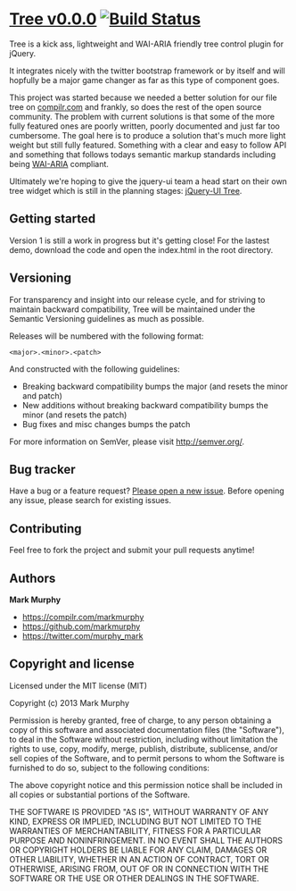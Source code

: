 # [Tree v0.0.0](http://markmurphy.github.com/tree) [![Build Status](https://secure.travis-ci.org/markmurphy/tree.png)](http://travis-ci.org/markmurphy/tree)

Tree is a kick ass, lightweight and WAI-ARIA friendly tree control plugin for jQuery. 

It integrates nicely with the twitter bootstrap framework or by itself and will hopfully be a major game changer as far as this type of component goes. 

This project was started because we needed a better solution for our file tree on [compilr.com](https://compilr.com) and frankly, so does the rest of the open source community. The problem with current solutions is that some of the more fully featured ones are poorly written, poorly documented and just far too cumbersome. The goal here is to produce a solution that's much more light weight but still fully featured. 
Something with a clear and easy to follow API and something that follows todays semantic markup standards including being [WAI-ARIA](http://www.w3.org/WAI/intro/aria.php) compliant.

Ultimately we're hoping to give the jquery-ui team a head start on their own tree widget which is still in the planning stages: [jQuery-UI Tree](http://wiki.jqueryui.com/w/page/12138128/Tree).



## Getting started

Version 1 is still a work in progress but it's getting close! For the lastest demo, download the code and open the index.html in the root directory.



## Versioning

For transparency and insight into our release cycle, and for striving to maintain backward compatibility, Tree will be maintained under the Semantic Versioning guidelines as much as possible.

Releases will be numbered with the following format:

`<major>.<minor>.<patch>`

And constructed with the following guidelines:

* Breaking backward compatibility bumps the major (and resets the minor and patch)
* New additions without breaking backward compatibility bumps the minor (and resets the patch)
* Bug fixes and misc changes bumps the patch

For more information on SemVer, please visit http://semver.org/.



## Bug tracker

Have a bug or a feature request? [Please open a new issue](https://github.com/markmurphy/tree/issues). Before opening any issue, please search for existing issues.



## Contributing

Feel free to fork the project and submit your pull requests anytime!



## Authors

**Mark Murphy**

+ https://compilr.com/markmurphy
+ https://github.com/markmurphy
+ https://twitter.com/murphy_mark


## Copyright and license

Licensed under the MIT license (MIT)

Copyright (c) 2013 Mark Murphy

Permission is hereby granted, free of charge, to any person obtaining a copy of this software and associated documentation files (the "Software"), to deal in the Software without restriction, including without limitation the rights to use, copy, modify, merge, publish, distribute, sublicense, and/or sell copies of the Software, and to permit persons to whom the Software is furnished to do so, subject to the following conditions:

The above copyright notice and this permission notice shall be included in all copies or substantial portions of the Software.

THE SOFTWARE IS PROVIDED "AS IS", WITHOUT WARRANTY OF ANY KIND, EXPRESS OR IMPLIED, INCLUDING BUT NOT LIMITED TO THE WARRANTIES OF MERCHANTABILITY, FITNESS FOR A PARTICULAR PURPOSE AND NONINFRINGEMENT. IN NO EVENT SHALL THE AUTHORS OR COPYRIGHT HOLDERS BE LIABLE FOR ANY CLAIM, DAMAGES OR OTHER LIABILITY, WHETHER IN AN ACTION OF CONTRACT, TORT OR OTHERWISE, ARISING FROM, OUT OF OR IN CONNECTION WITH THE SOFTWARE OR THE USE OR OTHER DEALINGS IN THE SOFTWARE.

